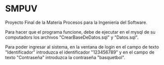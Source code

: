 # SMPUV
Proyecto Final de la Materia Procesos para la Ingeniería del Software.

Para hacer que el programa funcione, debe de ejecutar en el mysql de su computadors los archivos "CrearBaseDeDatos.sql" y "Datos.sql".

Para poder ingresar al sistema, en la ventana de login en el campo de texto "Identificador" introduzca el identificador "123456789" y en el campo de texto "Contraseña" introduzca la contraseña "basquetbol".
